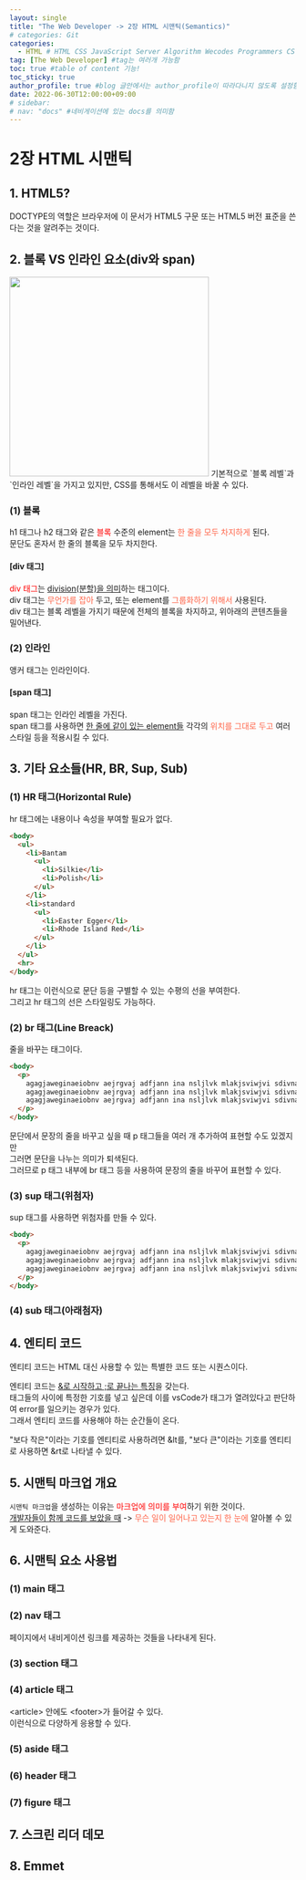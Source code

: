 ```yaml
---
layout: single
title: "The Web Developer -> 2장 HTML 시맨틱(Semantics)"
# categories: Git
categories:
  - HTML # HTML CSS JavaScript Server Algorithm Wecodes Programmers CS Github Blog
tag: [The Web Developer] #tag는 여러개 가능함
toc: true #table of content 기능!
toc_sticky: true
author_profile: true #blog 글안에서는 author_profile이 따라다니지 않도록 설정함
date: 2022-06-30T12:00:00+09:00
# sidebar:
# nav: "docs" #네비게이션에 있는 docs를 의미함
---
```

# 2장 HTML 시맨틱
## 1. HTML5?
DOCTYPE의 역할은 브라우저에 이 문서가 HTML5 구문 또는 HTML5 버전 표준을 쓴다는 것을 알려주는 것이다.  

## 2. 블록 VS 인라인 요소(div와 span)
<img src="https://user-images.githubusercontent.com/87808288/176585915-0e43b85e-ac88-4f14-8b4c-de5e978ad33d.png" width="350">  
기본적으로 `블록 레벨`과 `인라인 레벨`을 가지고 있지만, CSS를 통해서도 이 레벨을 바꿀 수 있다.  

### (1) 블록
h1 태그나 h2 태그와 같은 <span style="color:red">블록</span> 수준의 element는 <span style="color:tomato">한 줄을 모두 차지하게</span> 된다.  
문단도 혼자서 한 줄의 블록을 모두 차지한다.  

#### [div 태그]
<span style="color:red">div 태그</span>는 <u>division(분할)을 의미</u>하는 태그이다.  
div 태그는 <span style="color:tomato">무언가를 잡아</span> 두고, 또는 element를 <span style="color:tomato">그룹화하기 위해서</span> 사용된다.  
div 태그는 블록 레벨을 가지기 때문에 전체의 블록을 차지하고, 위아래의 콘텐츠들을 밀어낸다.  

### (2) 인라인
앵커 태그는 인라인이다.  

#### [span 태그]
span 태그는 인라인 레벨을 가진다.  
span 태그를 사용하면 <u>한 줄에 같이 있는 element들</u> 각각의 <span style="color:tomato">위치를 그대로 두고</span> 여러 스타일 등을 적용시킬 수 있다.  

## 3. 기타 요소들(HR, BR, Sup, Sub)
### (1) HR 태그(Horizontal Rule)
hr 태그에는 내용이나 속성을 부여할 필요가 없다.  

```html
<body>
  <ul>
    <li>Bantam
      <ul>
        <li>Silkie</li>
        <li>Polish</li>
      </ul>
    </li>
    <li>standard
      <ul>
        <li>Easter Egger</li>
        <li>Rhode Island Red</li>
      </ul>
    </li>
  </ul>
  <hr>
</body>
```

hr 태그는 이런식으로 문단 등을 구별할 수 있는 수평의 선을 부여한다.  
그리고 hr 태그의 선은 스타일링도 가능하다.  

### (2) br 태그(Line Breack)
줄을 바꾸는 태그이다.  

```html
<body>
  <p>
    agagjaweginaeiobnv aejrgvaj adfjann ina nsljlvk mlakjsviwjvi sdivna j <br>
    agagjaweginaeiobnv aejrgvaj adfjann ina nsljlvk mlakjsviwjvi sdivna j 
    agagjaweginaeiobnv aejrgvaj adfjann ina nsljlvk mlakjsviwjvi sdivna j 
  </p>
</body>
```

문단에서 문장의 줄을 바꾸고 싶을 때 p 태그들을 여러 개 추가하여 표현할 수도 있겠지만  
그러면 문단을 나누는 의미가 퇴색된다.  
그러므로 p 태그 내부에 br 태그 등을 사용하여 문장의 줄을 바꾸어 표현할 수 있다.  

### (3) sup 태그(위첨자)
sup 태그를 사용하면 위첨자를 만들 수 있다.  

```html
<body>
  <p>
    agagjaweginaeiobnv aejrgvaj adfjann ina nsljlvk mlakjsviwjvi sdivna <sup>[1]</sup>j <br>
    agagjaweginaeiobnv aejrgvaj adfjann ina nsljlvk mlakjsviwjvi sdivna j 
    agagjaweginaeiobnv aejrgvaj adfjann ina nsljlvk mlakjsviwjvi sdivna j 
  </p>
</body>
```

### (4) sub 태그(아래첨자)

## 4. 엔티티 코드
엔티티 코드는 HTML 대신 사용할 수 있는 특별한 코드 또는 시퀀스이다.  

엔티티 코드는 <u>&로 시작하고 ;로 끝나는 특징</u>을 갖는다.  
태그들의 사이에 특정한 기호를 넣고 싶은데 이를 vsCode가 태그가 열려있다고 판단하여 error를 일으키는 경우가 있다.  
그래서 엔티티 코드를 사용해야 하는 순간들이 온다.  

"보다 작은"이라는 기호를 엔티티로 사용하려면 &lt를, "보다 큰"이라는 기호를 엔티티로 사용하면 &rt로 나타낼 수 있다.  

## 5. 시맨틱 마크업 개요
`시맨틱 마크업`을 생성하는 이유는 <span style="color:red">마크업에 의미를 부여</span>하기 위한 것이다.  
<u>개발자들이 함께 코드를 보았을 때</u> -> <span style="color:tomato">무슨 일이 일어나고 있는지 한 눈에</span> 알아볼 수 있게 도와준다.  

## 6. 시맨틱 요소 사용법
### (1) main 태그
### (2) nav 태그
페이지에서 내비게이션 링크를 제공하는 것들을 나타내게 된다.  

### (3) section 태그
### (4) article 태그
&lt;article&gt; 안에도 &lt;footer&gt;가 들어갈 수 있다.  
이런식으로 다양하게 응용할 수 있다.  

### (5) aside 태그
### (6) header 태그
### (7) figure 태그

## 7. 스크린 리더 데모
## 8. Emmet

<!-- <span style="color:royalblue"> -->

<!-- ### 2. Link 넣기

```

유형 1: (설명어를 입력) : [gunhee's coding blog](https://gunhee-jeong.github.io/)
유형 2: (URL 자동연결) : <https://gunhee-jeong.github.io/>
유형 3: (동일 파일 내 '문단으로 이동') : [1. Header로 이동](###-1-header)

```

유형 1: (설명어를 입력) : [gunhee's coding blog](https://gunhee-jeong.github.io/)
유형 2: (URL 자동연결) : <https://gunhee-jeong.github.io/>
유형 3: (동일 파일 내 '문단으로 이동') : [1. Header로 이동](#1-header)
유형 3의 방법

1. 특수문자를 제거
2. 스페이스는 -로 바꾸고
3. 대문자는 소문자로!
   그래서 ### 1. Header -> #1-header

## Link: [google][https://www.google.com/]

### 3. 수평선

```

---

```

---

### 4. 라인 바꾸기

```

스페이스바를 2번 눌러주면 다음칸으로
이동할 수 있어요!

```

---

스페이스바를 2번 눌러주면
다음칸으로 이동할 수 있어요!

### 5. list 만들기

```

1. 1번
2. 2번
3. 3번

- 순서없는 list
  - 순서없는 list
    - 순서없는 list

```

1. 1번
2. 2번
3. 3번

- 순서없는 list
  - 순서없는 list
    - 순서없는 list

---

### 6. font 관련

```

**진하게** -> 볼드
_기울여서_ -> 이탤릭체
~~취소선~~ -> 취소선

<ul>밑줄넣기</ul> -> 밑줄
<span style="color:red">빨간 글씨</span> -> 글자색
이것이 `인라인` 입니다 -> 인라인 코드
```

**진하게** -> 볼드
_기울여서_ -> 이탤릭체
~~취소선~~ -> 취소선
<u>밑줄넣기</u> -> 밑줄
<span style="color:red">빨간 글씨</span>
이것이 `인라인` 입니다 -> 인라인 코드

---

### 7. 인용구문

```
> coding
>
> > JavaScript
> >
> > > 내가 프짱!
```

> coding
>
> > JavaScript
> >
> > > 내가 프짱!

---

### 8. 이미지 삽입

```
유형1: ('사이즈를 조절' -> HTML 태그 사용) : <img src="https://gunhee-jeong.github.io/assets/images/blogLogo.png" width="300" height="200">
유형2: (이미지 삽입 후 -> 링크 걸기)
[![이미지](https://gunhee-jeong.github.io/assets/images/blogLogo/blogLogo.png)](https://gunhee-jeong.github.io/)
```

유형1: ('사이즈를 조절' -> HTML 태그 사용) : <img src="https://gunhee-jeong.github.io/assets/images/blogLogo.png" width="300" height="200">
유형2: (이미지 삽입 후 -> 링크 걸기)
[![이미지](https://gunhee-jeong.github.io/assets/images/blogLogo.png)](https://gunhee-jeong.github.io/)

### 9. 표 만들기

```
||국어|영어|
| :--- | ---: | :--: |
|건희 | 100점 | 100점
|철수 | 100점 | 100점
```

|      |  국어 | 영어  |
| :--- | ----: | :---: |
| 건희 | 100점 | 100점 |
| 철수 | 100점 | 100점 |

> - header를 넣고 싶은 경우 ---을 사용하고 :을 이용하여 정렬에 사용함!

### 10. 토글 만들기

```
<details>
<summary>여기를 누르세요</summary>
<div markdown="1">
숨겨진 내용
</div>
</details>
```

<details>
<summary>여기를 누르세요</summary>
<div markdown="1">
숨겨진 내용
</div>
</details> -->
